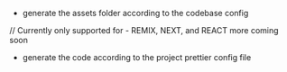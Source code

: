 - generate the assets folder according to the codebase config

// Currently only supported for - REMIX, NEXT, and REACT
more coming soon

- generate the code according to the project prettier config file
